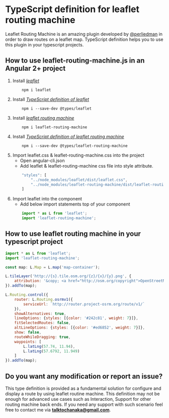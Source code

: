 # TypeScript definition for leaflet routing machine

Leaflet Routing Machine is an amazing plugin developed by [@perliedman](https://github.com/perliedman/leaflet-routing-machine) in order to draw routes on a leaflet map. TypeScript definition helps you to use this plugin in your typescript projects.

## How to use leaflet-routing-machine.js in an Angular 2+ project 

1. Install [_leaflet_](https://www.npmjs.com/package/leaflet)
    ```npm
        npm i leaflet
    ```
2. Install [_TypeScript definition of leaflet_](https://www.npmjs.com/package/@types/leaflet)
    ```npm
        npm i --save-dev @types/leaflet
    ```
3. Install [_leaflet routing machine_](https://www.npmjs.com/package/leaflet-routing-machine)
    ```npm
        npm i leaflet-routing-machine
    ```
4. Install [_TypeScript definition of leaflet routing machine_](https://www.npmjs.com/package/@types/leaflet-routing-machine)
    ```npm
        npm i --save-dev @types/leaflet-routing-machine
    ```
5. Import leaflet.css & leaflet-routing-machine.css into the project
    - Open angular-cli.json
    - Add leaflet & leaflet-routing-machine css file into style attribute.
    ```javascript
        "styles": [
            "../node_modules/leaflet/dist/leaflet.css",
            "../node_modules/leaflet-routing-machine/dist/leaflet-routing-machine.css"
        ]
    ```
6. Import leaflet into the component
    - Add below import statements top of your component
    ```javascript
        import * as L from 'leaflet';
        import 'leaflet-routing-machine';
    ```
    
## How to use leaflet routing machine in your typescript project

```javascript
import * as L from 'leaflet';
import 'leaflet-routing-machine';

const map: L.Map = L.map('map-container');

L.tileLayer('http://{s}.tile.osm.org/{z}/{x}/{y}.png', {
    attribution: '&copy; <a href="http://osm.org/copyright">OpenStreetMap</a> contributors'
}).addTo(map);

L.Routing.control({
    router: L.Routing.osrmv1({
        serviceUrl: `http://router.project-osrm.org/route/v1/`
    }),
    showAlternatives: true,
    lineOptions: {styles: [{color: '#242c81', weight: 7}]},
    fitSelectedRoutes: false,
    altLineOptions: {styles: [{color: '#ed6852', weight: 7}]},
    show: false,
    routeWhileDragging: true,
    waypoints: [
        L.latLng(57.74, 11.94),
        L.latLng(57.6792, 11.949)
    ]
}).addTo(map);
```

## Do you want any modification or report an issue?

This type definition is provided as a fundamental solution for configure and display a route by using leaflet routine machine. This definition may not be enough for advanced use cases  such as Interaction, Support for other routing machine back ends. If you need any support with such scenario feel free to contact me via [**talktochanaka@gmail.com**](mailto:talktochanaka@gmail.com).
